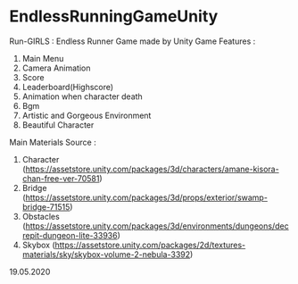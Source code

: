 # EndlessRunningGameUnity
Run-GIRLS : Endless Runner Game made by Unity
Game Features :
1. Main Menu
2. Camera Animation
3. Score
4. Leaderboard(Highscore)
5. Animation when character death
6. Bgm
7. Artistic and Gorgeous Environment 
8. Beautiful Character

Main Materials Source :
1. Character (https://assetstore.unity.com/packages/3d/characters/amane-kisora-chan-free-ver-70581)
2. Bridge (https://assetstore.unity.com/packages/3d/props/exterior/swamp-bridge-71515)
3. Obstacles (https://assetstore.unity.com/packages/3d/environments/dungeons/decrepit-dungeon-lite-33936)
4. Skybox (https://assetstore.unity.com/packages/2d/textures-materials/sky/skybox-volume-2-nebula-3392)

19.05.2020
